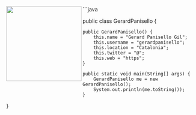 <img align="left" height="200" src="https://media.giphy.com/media/ao9DUiTKH60XS/giphy.gif"/>
```java

public class GerardPanisello {

    public GerardPanisello() {
        this.name = "Gerard Panisello Gil";
        this.username = "gerardpanisello";
        this.location = "Catalonia";
        this.twitter = "@";
        this.web = "https";
    }

    public static void main(String[] args) {
        GerardPanisello me = new GerardPanisello();
        System.out.println(me.toString());
    }
}

```

